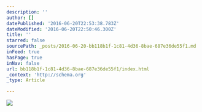 ```yaml
---
description: ''
author: []
datePublished: '2016-06-20T22:53:38.783Z'
dateModified: '2016-06-20T22:50:46.300Z'
title: ''
starred: false
sourcePath: _posts/2016-06-20-bb118b1f-1c81-4d36-8bae-687e36de55f1.md
inFeed: true
hasPage: true
inNav: false
url: bb118b1f-1c81-4d36-8bae-687e36de55f1/index.html
_context: 'http://schema.org'
_type: Article

---
```

![](https://the-grid-user-content.s3-us-west-2.amazonaws.com/3a67dc81-e664-47b1-9f86-d18e8263bb98.jpg)